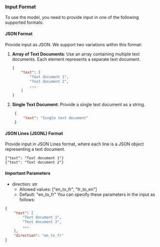 ### Input Format

To use the model, you need to provide input in one of the following supported formats:

#### JSON Format

Provide input as JSON. We support two variations within this format:

1. **Array of Text Documents**: 
   Use an array containing multiple text documents. Each element represents a separate text document.

   ```json
   {
       "text": [
           "Text document 1",
           "Text document 2",
           ...
       ]
   }

    ```

2. **Single Text Document**:
   Provide a single text document as a string.


   ```json
    {
        "text": "Single text document"
    }
   ```

#### JSON Lines (JSONL) Format

Provide input in JSON Lines format, where each line is a JSON object representing a text document.

```
{"text": "Text document 1"}
{"text": "Text document 2"}
```


#### Important Parameters

- direction: str
   - Allowed values: ["en_to_fr", "fr_to_en"]
   - Default: "en_to_fr"
You can specify these parameters in the input as follows:
```json
{
    "text": [
        "Text document 1",
        "Text document 2",
        ...
    ],
    "direction": "en_to_fr"
}
```